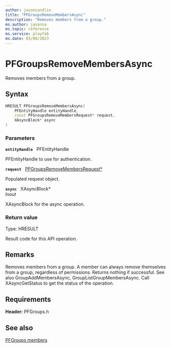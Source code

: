 ```yaml
---
author: jasonsandlin
title: "PFGroupsRemoveMembersAsync"
description: "Removes members from a group."
ms.author: jasonsa
ms.topic: reference
ms.service: playfab
ms.date: 03/09/2023
---
```


# PFGroupsRemoveMembersAsync  

Removes members from a group.  

## Syntax  
  
```cpp
HRESULT PFGroupsRemoveMembersAsync(  
    PFEntityHandle entityHandle,  
    const PFGroupsRemoveMembersRequest* request,  
    XAsyncBlock* async  
)  
```  
  
### Parameters  
  
**`entityHandle`** &nbsp; PFEntityHandle  
  
PFEntityHandle to use for authentication.  
  
**`request`** &nbsp; [PFGroupsRemoveMembersRequest*](../../pfgroupstypes/structs/pfgroupsremovemembersrequest.md)  
  
Populated request object.  
  
**`async`** &nbsp; XAsyncBlock*  
*_Inout_*  
  
XAsyncBlock for the async operation.  
  
  
### Return value
Type: HRESULT
  
Result code for this API operation.
  
## Remarks  
  
Removes members from a group. A member can always remove themselves from a group, regardless of permissions. Returns nothing if successful. See also GroupAddMembersAsync, GroupListGroupMembersAsync. Call XAsyncGetStatus to get the status of the operation.
  
## Requirements  
  
**Header:** PFGroups.h
  
## See also  
[PFGroups members](../pfgroups_members.md)  

  
  
